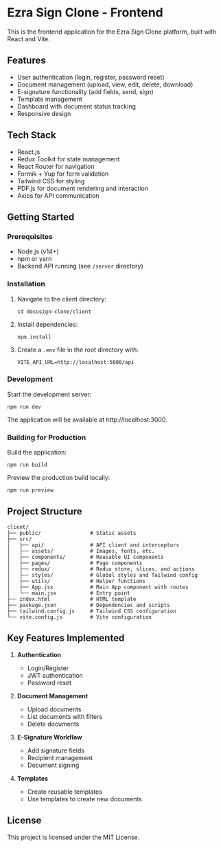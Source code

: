 # Ezra Sign Clone - Frontend

This is the frontend application for the Ezra Sign Clone platform, built with React and Vite.

## Features

- User authentication (login, register, password reset)
- Document management (upload, view, edit, delete, download)
- E-signature functionality (add fields, send, sign)
- Template management
- Dashboard with document status tracking
- Responsive design

## Tech Stack

- React.js
- Redux Toolkit for state management
- React Router for navigation
- Formik + Yup for form validation
- Tailwind CSS for styling
- PDF.js for document rendering and interaction
- Axios for API communication

## Getting Started

### Prerequisites

- Node.js (v14+)
- npm or yarn
- Backend API running (see `/server` directory)

### Installation

1. Navigate to the client directory:

   ```
   cd docusign-clone/client
   ```

2. Install dependencies:

   ```
   npm install
   ```

3. Create a `.env` file in the root directory with:
   ```
   VITE_API_URL=http://localhost:5000/api
   ```

### Development

Start the development server:

```
npm run dev
```

The application will be available at http://localhost:3000.

### Building for Production

Build the application:

```
npm run build
```

Preview the production build locally:

```
npm run preview
```

## Project Structure

```
client/
├── public/                # Static assets
├── src/
│   ├── api/               # API client and interceptors
│   ├── assets/            # Images, fonts, etc.
│   ├── components/        # Reusable UI components
│   ├── pages/             # Page components
│   ├── redux/             # Redux store, slices, and actions
│   ├── styles/            # Global styles and Tailwind config
│   ├── utils/             # Helper functions
│   ├── App.jsx            # Main App component with routes
│   └── main.jsx           # Entry point
├── index.html             # HTML template
├── package.json           # Dependencies and scripts
├── tailwind.config.js     # Tailwind CSS configuration
└── vite.config.js         # Vite configuration
```

## Key Features Implemented

1. **Authentication**

   - Login/Register
   - JWT authentication
   - Password reset

2. **Document Management**

   - Upload documents
   - List documents with filters
   - Delete documents

3. **E-Signature Workflow**
   - Add signature fields
   - Recipient management
   - Document signing
4. **Templates**
   - Create reusable templates
   - Use templates to create new documents

## License

This project is licensed under the MIT License.
